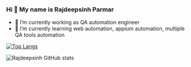 

<!--
**Rajdeepsinhhparmar/Rajdeepsinhhparmar** is a ✨ _special_ ✨ repository because its `README.md` (this file) appears on your GitHub profile.

Here are some ideas to get you started:

- 🔭 I’m currently working on ...
- 🌱 I’m currently learning ...
- 👯 I’m looking to collaborate on ...
- 🤔 I’m looking for help with ...
- 💬 Ask me about ...
- 📫 How to reach me: ...
- 😄 Pronouns: ...
- ⚡ Fun fact: ...
-->
### Hi 👋 My name is Rajdeepsinh Parmar

- 🔭 I’m currently working as QA automation engineer
- 🌱 I’m currently learning web automation, appium automation, multiple QA tools automation

[![Top Langs](https://github-readme-stats.vercel.app/api/top-langs/?username=rajdeepsinhhparmar&layout=compact)](https://github.com/rajdeepsinhhparmar/github-readme-stats)

![Rajdeepsinh GitHub stats](https://github-readme-stats.vercel.app/api?username=rajdeepsinhhparmar&show_icons=true&theme=radical)
